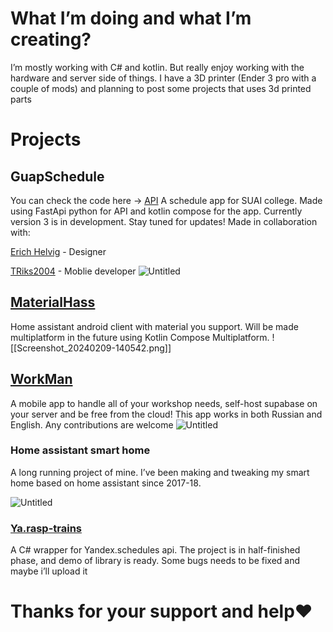 # What I’m doing and what I’m creating?

I’m mostly working with C# and kotlin. But really enjoy working with the hardware and server side of things. I have a 3D printer (Ender 3 pro with a couple of mods) and planning to post some projects that uses 3d printed parts

# Projects
## GuapSchedule
You can check the code here -> [API](https://github.com/danilkis/GuapScheduleApi.git) 
A schedule app for SUAI college. Made using FastApi python for API and kotlin compose for the app. Currently version 3 is in development. Stay tuned for updates! Made in collaboration with:

[Erich Helvig](https://github.com/bulkabuka) - Designer

[TRiks2004](https://github.com/TRiks2004) - Moblie developer
![Untitled](Photos/telegram-cloud-photo-size-2-5391022188523538844-y.jpg)

## [MaterialHass](https://github.com/danilkis/MaterialHass.git)
Home assistant android client with material you support. Will be made multiplatform in the future using Kotlin Compose Multiplatform.
![[Screenshot_20240209-140542.png]]

## [WorkMan](https://github.com/danilkis/Workman.git)
A mobile app to handle all of your workshop needs, self-host supabase on your server and be free from the cloud! This app works in both Russian and English. Any contributions are welcome
![Untitled](Photos/telegram-cloud-photo-size-2-5339525066788033455-y.jpg)
### Home assistant smart home

A long running project of mine. I’ve been making and tweaking my smart home based on home assistant since 2017-18.

![Untitled](Photos/Untitled.png)

### [Ya.rasp-trains](https://github.com/danilkis/Ya.rasp-trains)

A C# wrapper for Yandex.schedules api.
The project is in half-finished phase, and demo of library is ready. Some bugs needs to be fixed and maybe i’ll upload it
# Thanks for your support and help❤️
